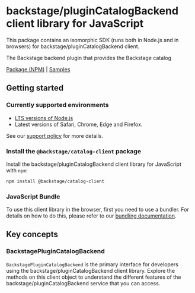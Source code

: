 # backstage/pluginCatalogBackend client library for JavaScript

This package contains an isomorphic SDK (runs both in Node.js and in browsers) for backstage/pluginCatalogBackend client.

The Backstage backend plugin that provides the Backstage catalog

[Package (NPM)](https://www.npmjs.com/package/@backstage/catalog-client) |
[Samples](https://github.com/Azure-Samples/azure-samples-js-management)

## Getting started

### Currently supported environments

- [LTS versions of Node.js](https://github.com/nodejs/release#release-schedule)
- Latest versions of Safari, Chrome, Edge and Firefox.

See our [support policy](https://github.com/Azure/azure-sdk-for-js/blob/main/SUPPORT.md) for more details.


### Install the `@backstage/catalog-client` package

Install the backstage/pluginCatalogBackend client library for JavaScript with `npm`:

```bash
npm install @backstage/catalog-client
```



### JavaScript Bundle
To use this client library in the browser, first you need to use a bundler. For details on how to do this, please refer to our [bundling documentation](https://aka.ms/AzureSDKBundling).

## Key concepts

### BackstagePluginCatalogBackend

`BackstagePluginCatalogBackend` is the primary interface for developers using the backstage/pluginCatalogBackend client library. Explore the methods on this client object to understand the different features of the backstage/pluginCatalogBackend service that you can access.

